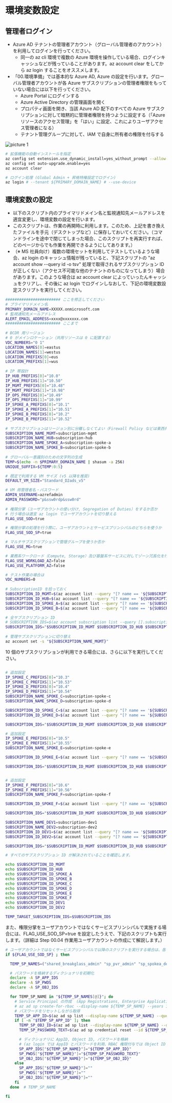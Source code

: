 # 環境変数設定

## 管理者ログイン

- Azure AD テナントの管理者アカウント（グローバル管理者のアカウント）を利用してログインを行ってください。
  - 同一の az cli 環境で複数の Azure 環境を操作している場合、ログインキャッシュなどが残っていることがあります。az account clear をしてから az login することをオススメします。
- 「00.環境準備」では基本的な Azure AD, Azure の設定を行います。グローバル管理者アカウントが各 Azure サブスクリプションの管理者権限をもっていない場合には以下を行ってください。
  - Azure Portal にログインする
  - Azure Active Directory の管理画面を開く
  - プロパティ画面を開き、当該 Azure AD 配下のすべての Azure サブスクリプションに対して暗黙的に管理者権限を持つように設定する（「Azure リソースのアクセス管理」を「はい」に設定、これによりユーザアクセス管理者になる）
  - テナント管理グループに対して、IAM で自身に所有者の権限を付与する

![picture 1](./images/9d8fbf0c9ef33be3c38fcaa72440cceaec974dcc37539f72ec4805dfe0c1d07c.png)  

``` bash
# 拡張機能の自動インストールを指定
az config set extension.use_dynamic_install=yes_without_prompt --allow-preview true
az config set auto-upgrade.enable=yes
az account clear

# ログイン処理 (Global Admin + 昇格特権設定でログイン)
az login # --tenant ${PRIMARY_DOMAIN_NAME} # --use-device
```

## 環境変数の設定

- 以下のスクリプト内のプライマリドメイン名と監視通知先メールアドレスを適宜変更し、環境変数の設定を行います。
- このスクリプトは、作業の再開時に利用します。このため、上記を書き換えたファイルを手元（デスクトップなど）に保存しておいてください。（コマンドラインを途中で閉じてしまった場合、このスクリプトを再実行すれば、どのページからでも作業を再開できるようにしてあります。）
- （※ MS 社員向け）複数の環境セットを利用してテストしているような場合、az login のキャッシュ情報が残っていると、下記スクリプトの "az account show --query id -o tsv" 処理で取得されるサブスクリプション ID が正しくない（アクセス不可能な他のテナントのものになってしまう）場合があります。このような場合は az account clear によっていったんキャッシュをクリアし、その後に az login でログインしなおして、下記の環境変数設定スクリプトを実行してください。

``` bash
######################## ここを修正してください
# プライマリドメイン名
PRIMARY_DOMAIN_NAME=XXXXX.onmicrosoft.com
# 監視通知先メールアドレス
ALERT_EMAIL_ADDRESS=xxxx@xxxxxxx.com
######################## ここまで
 
# BCDR 用リージョン
# 0 がメインロケーション（共用リソースは 0 に配置する）
VDC_NUMBERS="0 1"
LOCATION_NAMES[0]=eastus
LOCATION_NAMES[1]=westus
LOCATION_PREFIXS[0]=eus
LOCATION_PREFIXS[1]=wus
 
# IP 帯設計
IP_HUB_PREFIXS[0]="10.0"
IP_HUB_PREFIXS[1]="10.50"
IP_MGMT_PREFIXS[0]="10.48"
IP_MGMT_PREFIXS[1]="10.98"
IP_OPS_PREFIXS[0]="10.49"
IP_OPS_PREFIXS[1]="10.99"
IP_SPOKE_A_PREFIXS[0]="10.1"
IP_SPOKE_A_PREFIXS[1]="10.51"
IP_SPOKE_B_PREFIXS[0]="10.2"
IP_SPOKE_B_PREFIXS[1]="10.52"
 
# サブスクリプションはリージョン別に分離しなくてよい（Firewall Policy などは東西共通）
SUBSCRIPTION_NAME_MGMT=subscription-mgmt
SUBSCRIPTION_NAME_HUB=subscription-hub
SUBSCRIPTION_NAME_SPOKE_A=subscription-spoke-a
SUBSCRIPTION_NAME_SPOKE_B=subscription-spoke-b
 
# グローバル一意識別のための文字列の生成
TEMP=$(echo -n $PRIMARY_DOMAIN_NAME | shasum -a 256)
UNIQUE_SUFFIX=${TEMP:0:5}

# 既定で利用する VM サイズ (v5 以降を推奨) 
DEFAULT_VM_SIZE="Standard_D2ads_v5"

# VM 用管理者名・パスワード
ADMIN_USERNAME=azrefadmin
ADMIN_PASSWORD="p&ssw0rdp&ssw0rd"
 
# 権限分掌（ユーザアカウントの使い分け, Segregation of Duties）をするか否か
# 行う場合は適宜 az login でユーザアカウントを切り替える
FLAG_USE_SOD=true

# 権限分掌の処理を行う際に、ユーザアカウントとサービスプリンシパルのどちらを使うか
FLAG_USE_SOD_SP=true

# マルチサブスクリプションで管理グループを使うか否か
FLAG_USE_MG=true

# 業務系ワークロード（Compute, Storage）及び基盤系サービスに対してゾーン冗長化を行うか
FLAG_USE_WORKLOAD_AZ=false
FLAG_USE_PLATFORM_AZ=false

# テスト作業の場合は
VDC_NUMBERS=0
 
# SubscriptionID を拾っておく
SUBSCRIPTION_ID_MGMT=$(az account list --query "[? name == '${SUBSCRIPTION_NAME_MGMT}'].id" -o tsv)
SUBSCRIPTION_ID_HUB=$(az account list --query "[? name == '${SUBSCRIPTION_NAME_HUB}'].id" -o tsv)
SUBSCRIPTION_ID_SPOKE_A=$(az account list --query "[? name == '${SUBSCRIPTION_NAME_SPOKE_A}'].id" -o tsv)
SUBSCRIPTION_ID_SPOKE_B=$(az account list --query "[? name == '${SUBSCRIPTION_NAME_SPOKE_B}'].id" -o tsv)

# 全サブスクリプション ID
# SUBSCRIPTION_IDS=$(az account subscription list --query [].subscriptionId -o tsv)
SUBSCRIPTION_IDS="$SUBSCRIPTION_ID_MGMT $SUBSCRIPTION_ID_HUB $SUBSCRIPTION_ID_SPOKE_A $SUBSCRIPTION_ID_SPOKE_B"
 
# 管理サブスクリプションに切り替え
az account set -s "${SUBSCRIPTION_NAME_MGMT}"

```

10 個のサブスクリプションが利用できる場合には、さらに以下を実行してください。

``` bash

# 追加設定
IP_SPOKE_C_PREFIXS[0]="10.3"
IP_SPOKE_C_PREFIXS[1]="10.53"
IP_SPOKE_D_PREFIXS[0]="10.4"
IP_SPOKE_D_PREFIXS[1]="10.54"
SUBSCRIPTION_NAME_SPOKE_C=subscription-spoke-c
SUBSCRIPTION_NAME_SPOKE_D=subscription-spoke-d

SUBSCRIPTION_ID_SPOKE_C=$(az account list --query "[? name == '${SUBSCRIPTION_NAME_SPOKE_C}'].id" -o tsv)
SUBSCRIPTION_ID_SPOKE_D=$(az account list --query "[? name == '${SUBSCRIPTION_NAME_SPOKE_D}'].id" -o tsv)

SUBSCRIPTION_IDS="$SUBSCRIPTION_ID_MGMT $SUBSCRIPTION_ID_HUB $SUBSCRIPTION_ID_SPOKE_A $SUBSCRIPTION_ID_SPOKE_B $SUBSCRIPTION_ID_SPOKE_C $SUBSCRIPTION_ID_SPOKE_D"

# 追加設定
IP_SPOKE_E_PREFIXS[0]="10.5"
IP_SPOKE_E_PREFIXS[1]="10.55"
SUBSCRIPTION_NAME_SPOKE_E=subscription-spoke-e

SUBSCRIPTION_ID_SPOKE_E=$(az account list --query "[? name == '${SUBSCRIPTION_NAME_SPOKE_E}'].id" -o tsv)

SUBSCRIPTION_IDS="$SUBSCRIPTION_ID_MGMT $SUBSCRIPTION_ID_HUB $SUBSCRIPTION_ID_SPOKE_A $SUBSCRIPTION_ID_SPOKE_B $SUBSCRIPTION_ID_SPOKE_C $SUBSCRIPTION_ID_SPOKE_D $SUBSCRIPTION_ID_SPOKE_E"


# 追加設定
IP_SPOKE_F_PREFIXS[0]="10.6"
IP_SPOKE_F_PREFIXS[1]="10.56"
SUBSCRIPTION_NAME_SPOKE_F=subscription-spoke-f

SUBSCRIPTION_ID_SPOKE_F=$(az account list --query "[? name == '${SUBSCRIPTION_NAME_SPOKE_F}'].id" -o tsv)

SUBSCRIPTION_IDS="$SUBSCRIPTION_ID_MGMT $SUBSCRIPTION_ID_HUB $SUBSCRIPTION_ID_SPOKE_A $SUBSCRIPTION_ID_SPOKE_B $SUBSCRIPTION_ID_SPOKE_C $SUBSCRIPTION_ID_SPOKE_D $SUBSCRIPTION_ID_SPOKE_E $SUBSCRIPTION_ID_SPOKE_F"

SUBSCRIPTION_NAME_DEV1=subscription-dev1
SUBSCRIPTION_NAME_DEV2=subscription-dev2
SUBSCRIPTION_ID_DEV1=$(az account list --query "[? name == '${SUBSCRIPTION_NAME_DEV1}'].id" -o tsv)
SUBSCRIPTION_ID_DEV2=$(az account list --query "[? name == '${SUBSCRIPTION_NAME_DEV2}'].id" -o tsv)

SUBSCRIPTION_IDS="$SUBSCRIPTION_ID_MGMT $SUBSCRIPTION_ID_HUB $SUBSCRIPTION_ID_SPOKE_A $SUBSCRIPTION_ID_SPOKE_B $SUBSCRIPTION_ID_SPOKE_C $SUBSCRIPTION_ID_SPOKE_D $SUBSCRIPTION_ID_SPOKE_E $SUBSCRIPTION_ID_SPOKE_F $SUBSCRIPTION_ID_DEV1 $SUBSCRIPTION_ID_DEV2"

# すべてのサブスクリプション ID が解決されていることを確認します。

echo $SUBSCRIPTION_ID_MGMT
echo $SUBSCRIPTION_ID_HUB
echo $SUBSCRIPTION_ID_SPOKE_A
echo $SUBSCRIPTION_ID_SPOKE_B
echo $SUBSCRIPTION_ID_SPOKE_C
echo $SUBSCRIPTION_ID_SPOKE_D
echo $SUBSCRIPTION_ID_SPOKE_E
echo $SUBSCRIPTION_ID_SPOKE_F
echo $SUBSCRIPTION_ID_DEV1
echo $SUBSCRIPTION_ID_DEV2

TEMP_TARGET_SUBSCRIPTION_IDS=$SUBSCRIPTION_IDS

```

また、権限分掌をユーザアカウントではなくサービスプリンシパルで実施する場合には、FLAG_USE_SOD_SP=true を設定したうえで、下記のスクリプトも実行します。（詳細は Step 00.04 作業用ユーザアカウントの作成にて解説します。）

```bash
# ユーザアカウントではなくサービスプリンシパルで以降のスクリプトを実行する場合は、各サービスプリンシパルのパスワードを入手しておく
if ${FLAG_USE_SOD_SP} ; then

  TEMP_SP_NAMES=("shared_breakglass_admin" "sp_pvr_admin" "sp_spokea_dev" "sp_spokea_ops" "sp_spokea_change" "sp_spokeb_dev" "sp_spokeb_ops" "sp_spokeb_change" "sp_plat_dev" "sp_plat_change" "sp_nw_change" "sp_mgmt_ops" "sp_gov_change" "sp_spokec_dev" "sp_spokec_ops" "sp_spokec_change" "sp_spoked_dev" "sp_spoked_ops" "sp_spoked_change" "sp_spokee_dev" "sp_spokee_ops" "sp_spokee_change" "sp_spokef_dev" "sp_spokef_ops" "sp_spokef_change")

  # パスワードを格納するディクショナリを初期化
  declare -A SP_APP_IDS
  declare -A SP_PWDS
  declare -A SP_OBJ_IDS

  for TEMP_SP_NAME in "${TEMP_SP_NAMES[@]}"; do
    # Service Principal の作成  (App Registrations, Enterprise Application の 2 つが作成される)
    # az ad sp create-for-rbac --display-name ${TEMP_SP_NAME} --years 10
    # パスワードをリセットしながら取得
    TEMP_SP_APP_ID=$(az ad sp list --display-name ${TEMP_SP_NAME} --query [0].appId -o tsv)
    if [ -n "$TEMP_SP_APP_ID" ]; then
      TEMP_SP_OBJ_ID=$(az ad sp list --display-name ${TEMP_SP_NAME} --query [0].id -o tsv)
      TEMP_SP_PASSWORD_TEXT=$(az ad sp credential reset --id ${TEMP_SP_OBJ_ID} --query password -o tsv)

      # ディクショナリに AppID, Object ID, パスワードを格納
      # (az login では AppID とパスワードを利用、RBAC 権限付与では Object ID を利用)
      SP_APP_IDS["${TEMP_SP_NAME}"]="${TEMP_SP_APP_ID}"
      SP_PWDS["${TEMP_SP_NAME}"]="${TEMP_SP_PASSWORD_TEXT}"
      SP_OBJ_IDS["${TEMP_SP_NAME}"]="${TEMP_SP_OBJ_ID}"
    else
      SP_APP_IDS["${TEMP_SP_NAME}"]=""
      SP_PWDS["${TEMP_SP_NAME}"]=""
      SP_OBJ_IDS["${TEMP_SP_NAME}"]=""
    fi
  done  # TEMP_SP_NAME

fi

```
